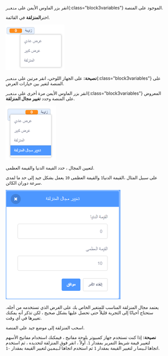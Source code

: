 انقر بزر الماوس الأيمن على `متغير`{:class="block3variables"} الموجود على المنصة.

اختر**المنزلقة** في القائمة.

![اختيار "المنزلقة" في القائمة.](images/variable-slider.png)

**نصيحة:** على الجهاز اللوحي، انقر مرتين على `متغير`{:class="block3variables"} على المنصة لتغير بين خيارات العرض.

انقر بزر الماوس الأيمن مرة أخرى على `متغير`{:class="block3variables"} المعروض على المنصة وحدد **تغيير مجال المنزلقة**.

![اختيار "تغيير مجال المنزلقة" في القائمة.](images/slider-range.png)

لتعيين المجال ، حدد القيمة الدنيا والقيمة العظمى.

على سبيل المثال ،القيمة الدنيا`1` والقيمة العظمى `10` يعمل بشكل جيد إلى حد ما لمدى سرعة دوران الكائن.

![تغيير مجال المنزلقة من 1 إلى 10.](images/slider-values.png)

يعتمد مجال المنزلقة المناسب للمتغير الخاص بك على الغرض الذي تستخدمه من أجله. ستحتاج أحيانًا إلى التجربة قليلاً حتى تحصل عليها بشكل صحيح ، لكن تذكر أنه يمكنك تغييرها في أي وقت.

اسحب المنزلقة إلى موضع جيد على المنصة.

**نصيحة:** إذا كنت تستخدم جهاز كمبيوتر بلوحة مفاتيح ، فيمكنك استخدام مفاتيح الأسهم لتغيير قيمة شريط التمرير بمقدار `1`. أولاً ، انقر فوق المنزلقة لتحديده ، ثم استخدم اتجاه<kbd>اليسار</kbd> لتغيير القيمة بمقدار `1` ثم استخدم اتجاه<kbd>اليمين</kbd> لتغيير القيمة بمقدار `-1`.

